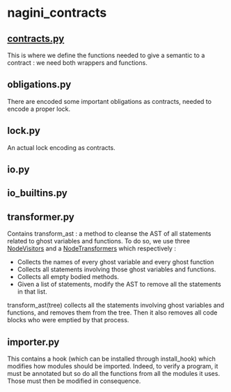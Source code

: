 nagini_contracts
===============



[contracts.py](./contracts.py)
-----------------------------

This is where we define the functions needed to give a semantic to a contract : we need both wrappers and functions.


obligations.py
--------------

There are encoded some important obligations as contracts, needed to encode a proper lock.


lock.py
-------

An actual lock encoding as contracts.



io.py
-----

<!--- TODO, I don't understand what that's for. -->


io_builtins.py
--------------

<!---TODO, same as io.py -->


transformer.py
-------------

Contains transform_ast : a method to cleanse the AST of all statements related to ghost variables and functions.
To do so, we use three [NodeVisitors](https://docs.python.org/2/library/ast.html#ast.NodeVisitor) and a [NodeTransformers](https://docs.python.org/2/library/ast.html#ast.NodeTransformer) which respectively :
- Collects the names of every ghost variable and every ghost function
- Collects all statements involving those ghost variables and functions.
- Collects all empty bodied methods.
- Given a list of statements, modify the AST to remove all the statements in that list.

transform_ast(tree)  collects all the statements involving ghost variables and functions, and removes them from the tree. 
Then it also removes all code blocks who were emptied by that process.


importer.py
-----------

This contains a hook (which can be installed through install_hook) which modifies how modules should be imported. Indeed, to verify a program, it must be annotated but so do all the functions from all the modules it uses. Those must then be modified in consequence.
